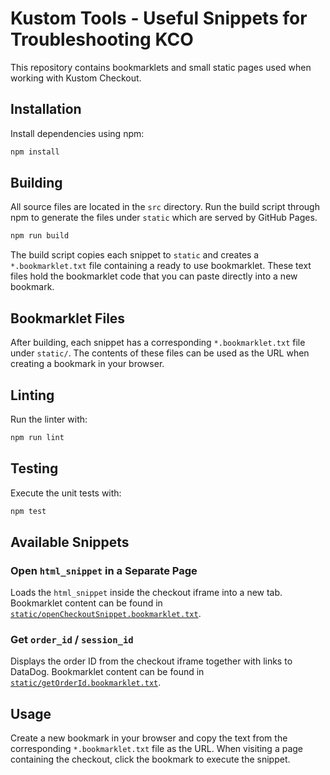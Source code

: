 # Kustom Tools - Useful Snippets for Troubleshooting KCO

This repository contains bookmarklets and small static pages used when working with Kustom Checkout.

## Installation

Install dependencies using npm:

```bash
npm install
```

## Building

All source files are located in the `src` directory. Run the build script through npm to generate the files under `static` which are served by GitHub Pages.

```bash
npm run build
```

The build script copies each snippet to `static` and creates a `*.bookmarklet.txt` file containing a ready to use bookmarklet. These text files hold the bookmarklet code that you can paste directly into a new bookmark.

## Bookmarklet Files

After building, each snippet has a corresponding `*.bookmarklet.txt` file under `static/`. The contents of these files can be used as the URL when creating a bookmark in your browser.

## Linting

Run the linter with:

```bash
npm run lint
```

## Testing

Execute the unit tests with:

```bash
npm test
```

## Available Snippets

### Open `html_snippet` in a Separate Page

Loads the `html_snippet` inside the checkout iframe into a new tab. Bookmarklet content can be found in [`static/openCheckoutSnippet.bookmarklet.txt`](static/openCheckoutSnippet.bookmarklet.txt).

### Get `order_id` / `session_id`

Displays the order ID from the checkout iframe together with links to DataDog. Bookmarklet content can be found in [`static/getOrderId.bookmarklet.txt`](static/getOrderId.bookmarklet.txt).

## Usage

Create a new bookmark in your browser and copy the text from the corresponding `*.bookmarklet.txt` file as the URL. When visiting a page containing the checkout, click the bookmark to execute the snippet.
